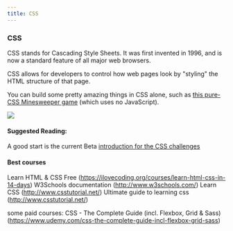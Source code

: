 ```yaml
---
title: CSS
---
```


### CSS

CSS stands for Cascading Style Sheets. It was first invented in 1996, and is now a standard feature of all major web browsers.

CSS allows for developers to control how web pages look by "styling" the HTML structure of that page.

You can build some pretty amazing things in CSS alone, such as <a href='https://codepen.io/bali_balo/pen/BLJONk' target='_blank' rel='nofollow'>this pure-CSS Minesweeper game</a> (which uses no JavaScript).

![](https://cdn-images-1.medium.com/max/800/1*GFcKk9KxqHAnWa1ECcKDOQ.png)

#### Suggested Reading:

A good start is the current Beta <a href='https://github.com/freeCodeCamp/freeCodeCamp/blob/staging/seed/challenges/01-responsive-web-design/basic-css.json#L14' target='_blank' rel='nofollow'>introduction for the CSS challenges</a>

#### Best courses ####

Learn HTML & CSS Free (https://ilovecoding.org/courses/learn-html-css-in-14-days)
W3Schools documentation (http://www.w3schools.com/)
Learn CSS (http://www.csstutorial.net/)
Ultimate guide to learning css (http://www.csstutorial.net/)

some paid courses:
 CSS - The Complete Guide (incl. Flexbox, Grid & Sass) (https://www.udemy.com/css-the-complete-guide-incl-flexbox-grid-sass)
